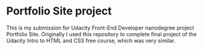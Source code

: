 # Portfolio Site project

This is my submission for Udacity Front-End Developer nanodegree project Portfolio Site. Originally I used this repository to complete final project of the Udacity Intro to HTML and CSS free course, which was very similar.
